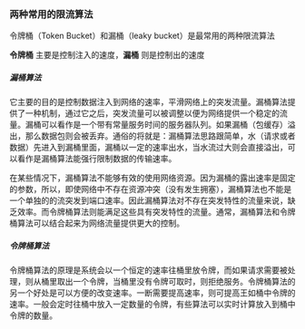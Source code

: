### 两种常用的限流算法

令牌桶（Token Bucket）和漏桶（leaky bucket）是最常用的两种限流算法

**令牌桶** 主要是控制注入的速度，**漏桶** 则是控制出的速度



##### 漏桶算法

​		它主要的目的是控制数据注入到网络的速率，平滑网络上的突发流量。漏桶算法提供了一种机制，通过它之后，突发流量可以被调整以便为网络提供一个稳定的流量。漏桶可以看作是一个带有常量服务时间的服务器队列。如果漏桶（包缓存）溢出，那么数据包则会被丢弃。通俗的将就是：漏桶算法思路跟简单，水（请求或者数据）先进入到漏桶里面，漏桶以一定的速率出水，当水流过大则会直接溢出，可以看作是漏桶算法能强行限制数据的传输速率。

​		在某些情况下，漏桶算法不能够有效的使用网络资源。因为漏桶的露出速率是固定的参数，所以，即使网络中不存在资源冲突（没有发生拥塞），漏桶算法也不能是一个单独的的流突发到端口速率。因此漏桶算法对不存在突发特性的流量来说，缺乏效率。而令牌桶算法则能满足这些具有突发特性的流量。通常，漏桶算法和令牌桶算法可以结合起来为网络流量提供更大的控制。



##### 令牌桶算法

令牌桶算法的原理是系统会以一个恒定的速率往桶里放令牌，而如果请求需要被处理，则从桶里取出一个令牌，当桶里没有令牌可取时，则拒绝服务。令牌桶算法的另一个好处是可以方便的改变速率。一断需要提高速率，则可提高王如桶中令牌的速率。一般会定时往桶中放入一定数量的令牌，有些算法可以实时计算放入到桶中令牌的数量。

